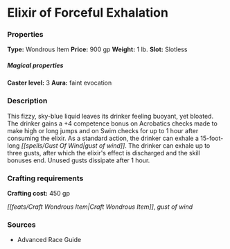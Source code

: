 ﻿---
Title: "Elixir of Forceful Exhalation"
Type: "Wondrous Item"
Price: "900 gp"
Weight: "1 lb."
Slot: "Slotless"
Caster level: "3"
Aura: "faint evocation"
Description: |
  "This fizzy, sky-blue liquid leaves its drinker feeling buoyant, yet bloated. The drinker gains a +4 competence bonus on Acrobatics checks made to make high or long jumps and on Swim checks for up to 1 hour after consuming the elixir. As a standard action, the drinker can exhale a 15-foot-long _gust of wind_. The drinker can exhale up to three gusts, after which the elixir's effect is discharged and the skill bonuses end. Unused gusts dissipate after 1 hour."
Crafting cost: "450 gp"
Sources: "['Advanced Race Guide']"
---

# Elixir of Forceful Exhalation

### Properties

**Type:** Wondrous Item **Price:** 900 gp **Weight:** 1 lb. **Slot:** Slotless

##### Magical properties

**Caster level:** 3 **Aura:** faint evocation

### Description

This fizzy, sky-blue liquid leaves its drinker feeling buoyant, yet bloated. The drinker gains a +4 competence bonus on Acrobatics checks made to make high or long jumps and on Swim checks for up to 1 hour after consuming the elixir. As a standard action, the drinker can exhale a 15-foot-long _[[spells/Gust Of Wind|gust of wind]]_. The drinker can exhale up to three gusts, after which the elixir's effect is discharged and the skill bonuses end. Unused gusts dissipate after 1 hour.

### Crafting requirements

**Crafting cost:** 450 gp

_[[feats/Craft Wondrous Item|Craft Wondrous Item]]_, _gust of wind_

### Sources

* Advanced Race Guide